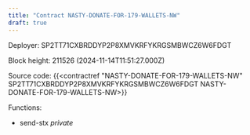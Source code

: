 ```yaml
---
title: "Contract NASTY-DONATE-FOR-179-WALLETS-NW"
draft: true
---
```

Deployer: SP2TT71CXBRDDYP2P8XMVKRFYKRGSMBWCZ6W6FDGT


 



Block height: 211526 (2024-11-14T11:51:27.000Z)

Source code: {{<contractref "NASTY-DONATE-FOR-179-WALLETS-NW" SP2TT71CXBRDDYP2P8XMVKRFYKRGSMBWCZ6W6FDGT NASTY-DONATE-FOR-179-WALLETS-NW>}}

Functions:

* send-stx _private_
